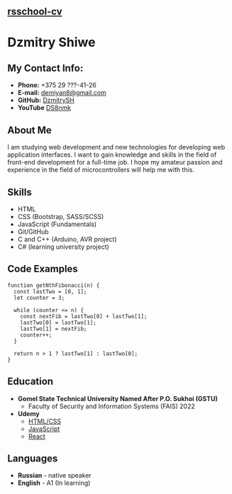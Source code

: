 ## [rsschool-cv](rsccool-cv)

# Dzmitry Shiwe

## My Contact Info:

* **Phone:** +375 29 ???-41-26
* **E-mail:** [demiyan8@gmail.com](demiyan8@gmail.com)
* **GitHub:** [DzmitrySH](https://github.com/DzmitrySH)
* **YouTube** [DS8nmk](https://www.youtube.com/c/DS8nmk)

## About Me

I am studying web development and new technologies for developing web application interfaces.
I want to gain knowledge and skills in the field of front-end development for a full-time job.
I hope my amateur passion and experience in the field of microcontrollers will help me with this.

## Skills

* HTML
* CSS (Bootstrap, SASS/SCSS)
* JavaScript (Fundamentals)
* Git/GitHub
* C and C++ (Arduino, AVR project)
* C# (learning university project)

## Code Examples

```
function getNthFibonacci(n) {
  const lastTwo = [0, 1];
  let counter = 3;
  
  while (counter <= n) {
    const nextFib = lastTwo[0] + lastTwo[1];
    lastTwo[0] = lastTwo[1];
    lastTwo[1] = nextFib;
    counter++;
  }
  
  return n > 1 ? lastTwo[1] : lastTwo[0];
}
```

## Education

* **Gomel State Technical University Named After P.O. Sukhoi (GSTU)**
    * Faculty of Security and Information Systems (FAIS) 2022
* **Udemy**
    * [HTML/CSS](https://www.udemy.com/course/webdeveloper/)
    * [JavaScript](https://www.udemy.com/course/javascript-ru/)
	* [React](https://www.udemy.com/course/react-ru/)

## Languages

* **Russian** - native speaker
* **English** - A1 (In learning)